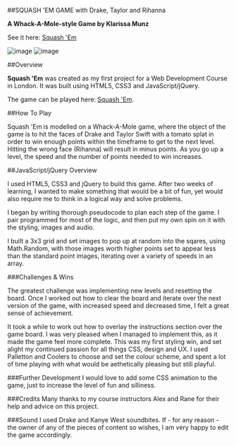 ##SQUASH 'EM GAME with Drake, Taylor and Rihanna

**A Whack-A-Mole-style Game by Klarissa Munz**


See it here: [Squash 'Em](https://quiet-ocean-43961.herokuapp.com/)

![image](http://i.imgur.com/KHtQ61L.jpg)
![image](http://i.imgur.com/38tHNJp.jpg)

##Overview

**Squash 'Em** was created as my first project for a Web Development Course in London. It was built using HTML5, CSS3 and JavaScript/jQuery.

The game can be played here: [Squash 'Em](https://quiet-ocean-43961.herokuapp.com/).

##How To Play

Squash 'Em is modelled on a Whack-A-Mole game, where the object of the game is to hit the faces of Drake and Taylor Swift with a tomato splat in order to win enough points within the timeframe to get to the next level. Hitting the wrong face (Rihanna) will result in minus points. As you go up a level, the speed and the number of points needed to win increases.

##JavaScript/jQuery Overview

I used HTML5, CSS3 and jQuery to build this game. After two weeks of learning, I wanted to make something that would be a bit of fun, yet would also require me to think in a logical way and solve problems. 

I began by writing thorough pseudocode to plan each step of the game. I pair programmed for most of the logic, and then put my own spin on it with the styling, images and audio.

I built a 3x3 grid and set images to pop up at random into the sqares, using Math.Random, with those images worth higher points set to appear less than the standard point images, iterating over a variety of speeds in an array.


###Challenges & Wins

The greatest challenge was implementing new levels and resetting the board. Once I worked out how to clear the board and iterate over the next version of the game, with increased speed and decreased time, I felt a great sense of achievement.

It took a while to work out how to overlay the instructions section over the game board. I was very pleased when I managed to implement this, as it made the game feel more complete. This was my first styling win, and set alight my continued passion for all things CSS, design and UX. I used Palletton and Coolers to choose and set the colour scheme, and spent a lot of time playing with what would be aethetically pleasing but still playful.

###Further Development
I would love to add some CSS animation to the game, just to increase the level of fun and silliness.


###Credits
Many thanks to my course instructors Alex and Rane for their help and advice on this project.

###Sound
I used Drake and Kanye West soundbites. If - for any reason - the owner of any of the pieces of content so wishes, I am very happy to edit the game accordingly.
